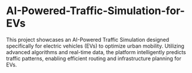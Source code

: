 # AI-Powered-Traffic-Simulation-for-EVs
This project showcases an AI-Powered Traffic Simulation designed specifically for electric vehicles (EVs) to optimize urban mobility. Utilizing advanced algorithms and real-time data, the platform intelligently predicts traffic patterns, enabling efficient routing and infrastructure planning for EVs.

